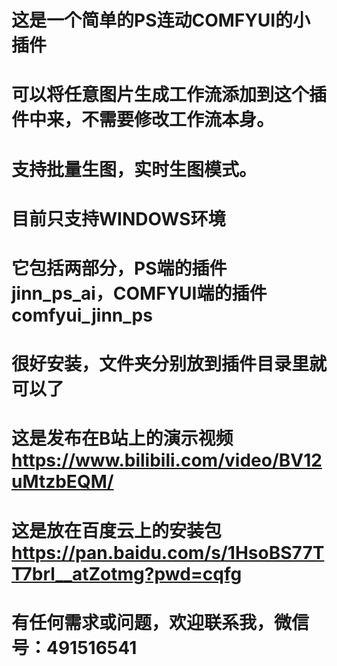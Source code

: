 # 这是一个简单的PS连动COMFYUI的小插件
# 可以将任意图片生成工作流添加到这个插件中来，不需要修改工作流本身。
# 支持批量生图，实时生图模式。
# 目前只支持WINDOWS环境
# 它包括两部分，PS端的插件jinn_ps_ai，COMFYUI端的插件comfyui_jinn_ps
# 很好安装，文件夹分别放到插件目录里就可以了
# 这是发布在B站上的演示视频 https://www.bilibili.com/video/BV12uMtzbEQM/
# 这是放在百度云上的安装包 https://pan.baidu.com/s/1HsoBS77TT7brl__atZotmg?pwd=cqfg 
# 有任何需求或问题，欢迎联系我，微信号：491516541
